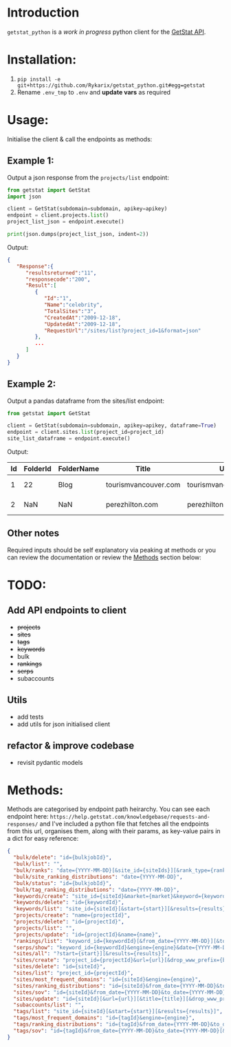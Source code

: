 # Introduction

`getstat_python` is a *work in progress* python client for the [GetStat API](https://help.getstat.com/knowledgebase/requests-and-responses/).


# Installation:

1. `pip install -e git+https://github.com/Rykarix/getstat_python.git#egg=getstat`
1. Rename `.env_tmp` to `.env` and **update vars** as required


# Usage:

Initialise the client & call the endpoints as methods:

## Example 1: 
Output a json response from the `projects/list` endpoint:
```py
from getstat import GetStat
import json

client = GetStat(subdomain=subdomain, apikey=apikey)
endpoint = client.projects.list()
project_list_json = endpoint.execute()

print(json.dumps(project_list_json, indent=2))
```

Output:
```json
{
   "Response":{
      "resultsreturned":"11",
      "responsecode":"200",
      "Result":[
         {
            "Id":"1",
            "Name":"celebrity",
            "TotalSites":"3",
            "CreatedAt":"2009-12-18",
            "UpdatedAt":"2009-12-18",
            "RequestUrl":"/sites/list?project_id=1&format=json"
         },
         ...
      ]
   }
}
```

## Example 2:
Output a pandas dataframe from the sites/list endpoint:
```py
from getstat import GetStat

client = GetStat(subdomain=subdomain, apikey=apikey, dataframe=True)
endpoint = client.sites.list(project_id=project_id)
site_list_dataframe = endpoint.execute()
```

Output:

| Id  | FolderId | FolderName | Title               | Url                  | Synced | TotalKeywords | CreatedAt  | UpdatedAt  | RequestUrl                                     |
| --- | -------- | ---------- | ------------------ | -------------------- | ------ | ------------- | ---------- | ---------- | ---------------------------------------------- |
| 1   | 22       | Blog       | tourismvancouver.com | tourismvancouver.com | NaN    | 63            | 2011-01-25 | 2011-01-25 | /keywords/list?site_id=1&format=json           |
| 2   | NaN      | NaN        | perezhilton.com    | perezhilton.com      | 1      | 63            | 2011-01-25 | 2011-01-25 | /keywords/list?site_id=2&format=json           |

## Other notes
Required inputs should be self explanatory via peaking at methods or you can review the documentation or review the [Methods](#methods) section below:


# TODO:
## Add API endpoints to client
- ~~projects~~
- ~~sites~~
- ~~tags~~
- ~~keywords~~
- bulk
- ~~rankings~~
- ~~serps~~
- subaccounts


## Utils
- add tests
- add utils for json initialised client
## refactor & improve codebase
- revisit pydantic models


# Methods:

Methods are categorised by endpoint path heirarchy. You can see each endpoint here: `https://help.getstat.com/knowledgebase/requests-and-responses/` and I've included a python file that fetches all the endpoints from this url, organises them, along with their params, as key-value pairs in a dict for easy reference:

```json
{
  "bulk/delete": "id={bulkjobId}",
  "bulk/list": "",
  "bulk/ranks": "date={YYYY-MM-DD}[&site_id={siteIds}][&rank_type={ranktype}][&engines={engines}][&currently_tracked_only={boolean}][&crawled_keywords_only={boolean}]",
  "bulk/site_ranking_distributions": "date={YYYY-MM-DD}",
  "bulk/status": "id={bulkjobId}",
  "bulk/tag_ranking_distributions": "date={YYYY-MM-DD}",
  "keywords/create": "site_id={siteId}&market={market}&keyword={keywords}[&location={location}][&device={device}][&tag={tags}]",
  "keywords/delete": "id={keywordId}",
  "keywords/list": "site_id={siteId}[&start={start}][&results={results}]",
  "projects/create": "name={projectId}",
  "projects/delete": "id={projectId}",
  "projects/list": "",
  "projects/update": "id={projectId}&name={name}",
  "rankings/list": "keyword_id={keywordId}[&from_date={YYYY-MM-DD}][&to_date={YYYY-MM-DD}][&start={start}][&results={results}]",
  "serps/show": "keyword_id={keywordId}&engine={engine}&date={YYYY-MM-DD}",
  "sites/all": "?start={start}][&results={results}]",
  "sites/create": "project_id={projectId}&url={url}[&drop_www_prefix={boolean}][&drop_directories={boolean}]",
  "sites/delete": "id={siteId}",
  "sites/list": "project_id={projectId}",
  "sites/most_frequent_domains": "id={siteId}&engine={engine}",
  "sites/ranking_distributions": "id={siteId}&from_date={YYYY-MM-DD}&to_date={YYYY-MM-DD}",
  "sites/sov": "id={siteId}&from_date={YYYY-MM-DD}&to_date={YYYY-MM-DD}[&start={start}][&results={results}]",
  "sites/update": "id={siteId}[&url={url}][&title={title}][&drop_www_prefix={boolean}][&drop_directories={boolean}]",
  "subaccounts/list": "",
  "tags/list": "site_id={siteId}[&start={start}][&results={results}]",
  "tags/most_frequent_domains": "id={tagId}&engine={engine}",
  "tags/ranking_distributions": "id={tagId}&from_date={YYYY-MM-DD}&to_date={YYYY-MM-DD}",
  "tags/sov": "id={tagId}&from_date={YYYY-MM-DD}&to_date={YYYY-MM-DD}[&start={start}][&results={results}]"
}
```

